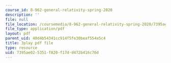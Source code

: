 ```yaml
---
course_id: 8-962-general-relativity-spring-2020
description: ''
file: null
file_location: /coursemedia/8-962-general-relativity-spring-2020/7395ae025351f820f17dd472b416c76d_9lIgAPvppk0.pdf
file_type: application/pdf
layout: pdf
parent_uid: 40d4b54341cc914f5fe30beaf554a5c4
title: 3play pdf file
type: resource
uid: 7395ae02-5351-f820-f17d-d472b416c76d
---
```


